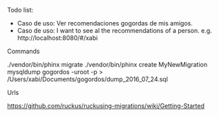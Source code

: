 Todo list:

- Caso de uso: Ver recomendaciones gogordas de mis amigos.
- Caso de uso: I want to see al the recommendations of a person. e.g. http://localhost:8080/#/xabi



Commands


./vendor/bin/phinx migrate
./vendor/bin/phinx create MyNewMigration
mysqldump gogordos -uroot -p > /Users/xabi/Documents/gogordos/dump_2016_07_24.sql


Urls

https://github.com/ruckus/ruckusing-migrations/wiki/Getting-Started
